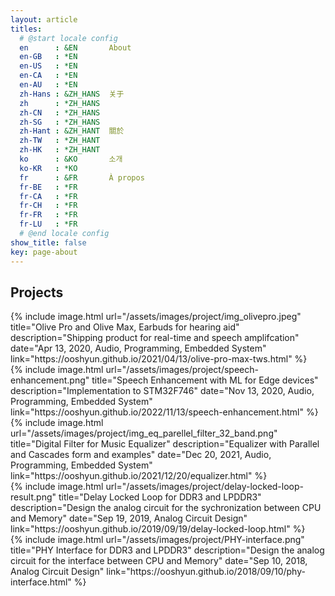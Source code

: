 ```yaml
---
layout: article
titles:
  # @start locale config
  en      : &EN       About
  en-GB   : *EN
  en-US   : *EN
  en-CA   : *EN
  en-AU   : *EN
  zh-Hans : &ZH_HANS  关于
  zh      : *ZH_HANS
  zh-CN   : *ZH_HANS
  zh-SG   : *ZH_HANS
  zh-Hant : &ZH_HANT  關於
  zh-TW   : *ZH_HANT
  zh-HK   : *ZH_HANT
  ko      : &KO       소개
  ko-KR   : *KO
  fr      : &FR       À propos
  fr-BE   : *FR
  fr-CA   : *FR
  fr-CH   : *FR
  fr-FR   : *FR
  fr-LU   : *FR
  # @end locale config
show_title: false
key: page-about
---
```

## Projects
<div class="projects__block__left">
{% include image.html url="/assets/images/project/img_olivepro.jpeg" 
      title="Olive Pro and Olive Max, Earbuds for hearing aid" 
      description="Shipping product for real-time and speech amplifcation"
      date="Apr 13, 2020, Audio, Programming, Embedded System"
      <!-- link="_posts/projects/2021-04-13-olive-pro-max-tws.md" -->
      link="https://ooshyun.github.io/2021/04/13/olive-pro-max-tws.html"
%}
</div>

<div class="projects__block__right">
{% include image.html url="/assets/images/project/speech-enhancement.png" 
      title="Speech Enhancement with ML for Edge devices" 
      description="Implementation to STM32F746"
      date="Nov 13, 2020, Audio, Programming, Embedded System"
      <!-- link="_posts/projects/2022-11-13-speech-enhancement.md" -->
      link="https://ooshyun.github.io/2022/11/13/speech-enhancement.html"
%}
</div>

<div class="projects__block__left">
{% include image.html url="/assets/images/project/img_eq_parellel_filter_32_band.png" 
      title="Digital Filter for Music Equalizer" 
      description="Equalizer with Parallel and Cascades form and examples"
      date="Dec 20, 2021, Audio, Programming, Embedded System"
      <!-- link="_posts/projects/2021-12-20-equalizer.md" -->
      link="https://ooshyun.github.io/2021/12/20/equalizer.html"
%}
</div>

<div class="projects__block__right">
{% include image.html url="/assets/images/project/delay-locked-loop-result.png" 
      title="Delay Locked Loop for DDR3 and LPDDR3" 
      description="Design the analog circuit for the sychronization between CPU and Memory"
      date="Sep 19, 2019, Analog Circuit Design"
      <!-- link="_posts/projects/2019-09-19-delay-locked-loop.md" -->
      link="https://ooshyun.github.io/2019/09/19/delay-locked-loop.html"
%}
</div>


<div class="projects__block__left">
{% include image.html url="/assets/images/project/PHY-interface.png" 
      title="PHY Interface for DDR3 and LPDDR3" 
      description="Design the analog circuit for the interface between CPU and Memory"
      date="Sep 10, 2018, Analog Circuit Design"
      <!-- link="_posts/projects/2018-09-10-phy-interface.md" -->
      link="https://ooshyun.github.io/2018/09/10/phy-interface.html"
%}
</div>


<!-- [Ongoing project] Speech Enhancement using LSTM, 2022, [Code]  

[Ongoing project] Olive Max & Olive Pro, 2020-2022

Design Equalizer with cascasde and parallel biquid filter, Fall 2021, [Code]
  least square solution
  minimum phase system using Hilbert Transform
  cubic Hermite and spline interpolation
  wrapped fixed poled frequency weighting

Transceiver and Receiver for single-ended PAM2 with differential sensing, Fall 2019
  Explanation
  Picture, Design -> Measurement

Delay Locked Loop for DDR3 and LPDDR3, 2019
  Explanation
  Picture, Block -> Logic -> Layout -> Measurement

PHY Interface for DDR3 and LPDDR3, 2018
  Explanation
  Picture, Block -> Logic -> Layout -> Measurement -->
